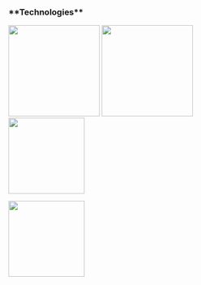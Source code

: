 <h3>**Technologies**</h3>
<a href="https://https://html.com/" title="HTML"><img src="https://cdn.pixabay.com/photo/2017/08/05/11/16/logo-2582748_960_720.png" width="180" height="180" /></a>
<a href="https://www.w3schools.com/css/" title="HTML"><img src="https://cdn.pixabay.com/photo/2017/08/05/11/16/logo-2582747_960_720.png" width="180" height="180" /></a>
<a href="https://javascript.info/" title="HTML"><img src="https://upload.wikimedia.org/wikipedia/commons/thumb/6/6a/JavaScript-logo.png/800px-JavaScript-logo.png" width="150" height="150" /></a>

<a href="https://react.dev/" title="HTML"><img src="https://upload.wikimedia.org/wikipedia/commons/thumb/a/a7/React-icon.svg/2300px-React-icon.svg.png" width="150" height="150" /></a>
